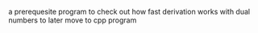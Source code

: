 a prerequesite program to check out how fast derivation works with dual numbers to later move to cpp program
